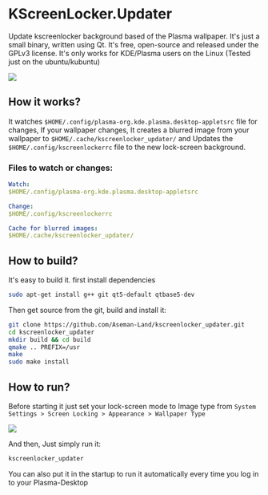 # KScreenLocker.Updater
Update kscreenlocker background based of the Plasma wallpaper. It's just a small binary, written using Qt. It's free, open-source and released under the GPLv3 license.
It's only works for KDE/Plasma users on the Linux (Tested just on the ubuntu/kubuntu)

![](http://aseman.co/github/kscreenlocker_updater/screenlocker_updater_5.jpg)

## How it works?

It watches `$HOME/.config/plasma-org.kde.plasma.desktop-appletsrc` file for changes, If your wallpaper changes, It creates a blurred image from your wallpaper to `$HOME/.cache/kscreenlocker_updater/` and Updates the `$HOME/.config/kscreenlockerrc` file to the new lock-screen background.

### Files to watch or changes:

```yaml
Watch:
$HOME/.config/plasma-org.kde.plasma.desktop-appletsrc

Change:
$HOME/.config/kscreenlockerrc

Cache for blurred images:
$HOME/.cache/kscreenlocker_updater/
```

## How to build?

It's easy to build it. first install dependencies

```bash
sudo apt-get install g++ git qt5-default qtbase5-dev
```

Then get source from the git, build and install it:

```bash
git clone https://github.com/Aseman-Land/kscreenlocker_updater.git
cd kscreenlocker_updater
mkdir build && cd build
qmake .. PREFIX=/usr
make
sudo make install
```

## How to run?

Before starting it just set your lock-screen mode to Image type from `System Settings > Screen Locking > Appearance > Wallpaper Type`

![](http://aseman.co/github/kscreenlocker_updater/configs.jpg)

And then, Just simply run it:

```bash
kscreenlocker_updater
```

You can also put it in the startup to run it automatically every time you log in to your Plasma-Desktop

